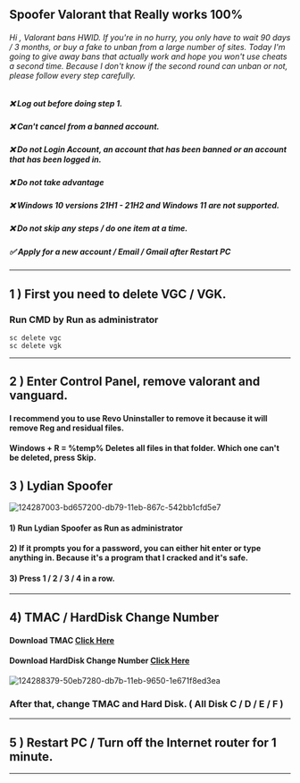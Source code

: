 ## **Spoofer** Valorant that Really works 100%

###### Hi , Valorant bans HWID. If you're in no hurry, you only have to wait 90 days / 3 months, or buy a fake to unban from a large number of sites. Today I'm going to give away bans that actually work and hope you won't use cheats a second time. Because I don't know if the second round can unban or not, please follow every step carefully.
##### ❌ Log out before doing step 1.
##### ❌ Can't cancel from a banned account.
##### ❌ Do not Login Account, an account that has been banned or an account that has been logged in.
##### ❌ Do not take advantage
##### ❌ Windows 10 versions 21H1 - 21H2 and Windows 11 are not supported.
##### ❌ Do not skip any steps / do one item at a time.
##### ✅ Apply for a new account / Email / Gmail  after Restart PC 
*****

## 1 ) First you need to delete VGC / VGK.

### Run CMD by Run as administrator 

```
sc delete vgc
sc delete vgk
```

*****

## 2 ) Enter Control Panel, remove valorant and vanguard.

#### I recommend you to use Revo Uninstaller to remove it because it will remove Reg and residual files.

#### Windows + R = %temp% Deletes all files in that folder. Which one can't be deleted, press Skip.



## 3 ) Lydian Spoofer 

![124287003-bd657200-db79-11eb-867c-542bb1cfd5e7](https://user-images.githubusercontent.com/85826349/125176101-03b27500-e1fb-11eb-8c32-e94809ac0573.png)

#### 1) Run Lydian Spoofer as Run as administrator
#### 2) If it prompts you for a password, you can either hit enter or type anything in. Because it's a program that I cracked and it's safe.
#### 3) Press 1 / 2 / 3 / 4 in a row.

*****

## 4) TMAC /  HardDisk Change Number

#### Download TMAC [Click Here](https://technitium.com/tmac/)
#### Download HardDisk Change Number [Click Here](https://hard-disk-serial-number-changer.th.softonic.com/)
![124288379-50eb7280-db7b-11eb-9650-1e671f8ed3ea](https://user-images.githubusercontent.com/85826349/125176229-0eb9d500-e1fc-11eb-819a-9bd5303df010.png)

### After that, change TMAC and Hard Disk. ( All Disk C / D / E / F )

****

## 5 ) Restart PC / Turn off the Internet router for 1 minute.

****


